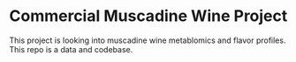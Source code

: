 # Commercial Muscadine Wine Project

This project is looking into muscadine wine metablomics and flavor profiles. This repo is a data and codebase.

